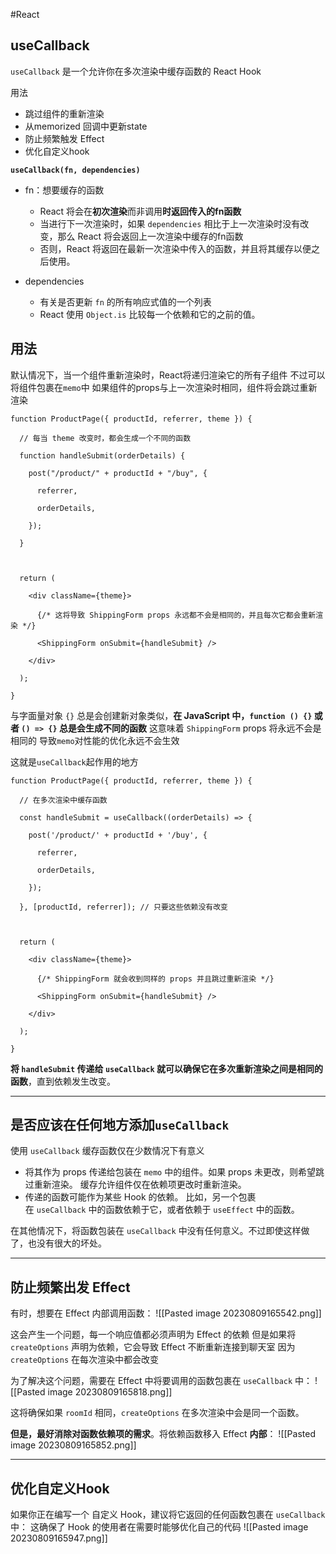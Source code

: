#React 


## useCallback
`useCallback` 是一个允许你在多次渲染中缓存函数的 React Hook

用法
- 跳过组件的重新渲染
- 从memorized 回调中更新state
- 防止频繁触发 Effect
- 优化自定义hook


 **`useCallback(fn, dependencies)`**
 - fn：想要缓存的函数
	 - React 将会在**初次渲染**而非调用**时返回传入的fn函数**
	 - 当进行下一次渲染时，如果 `dependencies` 相比于上一次渲染时没有改变，那么 React 将会返回上一次渲染中缓存的fn函数
	 - 否则，React 将返回在最新一次渲染中传入的函数，并且将其缓存以便之后使用。

- dependencies
	- 有关是否更新 `fn` 的所有响应式值的一个列表
	- React 使用 `Object.is` 比较每一个依赖和它的之前的值。


## 用法

默认情况下，当一个组件重新渲染时，React将递归渲染它的所有子组件
不过可以将组件包裹在`memo`中
如果组件的props与上一次渲染时相同，组件将会跳过重新渲染


``` tsx
function ProductPage({ productId, referrer, theme }) {

  // 每当 theme 改变时，都会生成一个不同的函数

  function handleSubmit(orderDetails) {

    post("/product/" + productId + "/buy", {

      referrer,

      orderDetails,

    });

  }

  

  return (

    <div className={theme}>

      {/* 这将导致 ShippingForm props 永远都不会是相同的，并且每次它都会重新渲染 */}

      <ShippingForm onSubmit={handleSubmit} />

    </div>

  );

}
```

与字面量对象 `{}` 总是会创建新对象类似，**在 JavaScript 中，`function () {}` 或者 `() => {}` 总是会生成不同的函数**
这意味着 `ShippingForm` props 将永远不会是相同的
导致`memo`对性能的优化永远不会生效

这就是`useCallback`起作用的地方
```tsx
function ProductPage({ productId, referrer, theme }) {

  // 在多次渲染中缓存函数

  const handleSubmit = useCallback((orderDetails) => {

    post('/product/' + productId + '/buy', {

      referrer,

      orderDetails,

    });

  }, [productId, referrer]); // 只要这些依赖没有改变

  

  return (

    <div className={theme}>

      {/* ShippingForm 就会收到同样的 props 并且跳过重新渲染 */}

      <ShippingForm onSubmit={handleSubmit} />

    </div>

  );

}
```

**将 `handleSubmit` 传递给 `useCallback` 就可以确保它在多次重新渲染之间是相同的函数**，直到依赖发生改变。



---


## 是否应该在任何地方添加`useCallback`

使用 `useCallback` 缓存函数仅在少数情况下有意义
- 将其作为 props 传递给包装在 `memo` 中的组件。如果 props 未更改，则希望跳过重新渲染。
  缓存允许组件仅在依赖项更改时重新渲染。
- 传递的函数可能作为某些 Hook 的依赖。
  比如，另一个包裹在 `useCallback` 中的函数依赖于它，或者依赖于 `useEffect` 中的函数。

在其他情况下，将函数包装在 `useCallback` 中没有任何意义。不过即使这样做了，也没有很大的坏处。



---

## 防止频繁出发 Effect

有时，想要在 Effect 内部调用函数：
![[Pasted image 20230809165542.png]]

这会产生一个问题，每一个响应值都必须声明为 Effect 的依赖
但是如果将 `createOptions` 声明为依赖，它会导致 Effect 不断重新连接到聊天室
因为  `createOptions` 在每次渲染中都会改变

为了解决这个问题，需要在 Effect 中将要调用的函数包裹在 `useCallback` 中：
![[Pasted image 20230809165818.png]]

这将确保如果 `roomId` 相同，`createOptions` 在多次渲染中会是同一个函数。

**但是，最好消除对函数依赖项的需求**。将依赖函数移入 Effect **内部**：
![[Pasted image 20230809165852.png]]


---

## 优化自定义Hook

如果你正在编写一个 自定义 Hook，建议将它返回的任何函数包裹在 `useCallback` 中：
这确保了 Hook 的使用者在需要时能够优化自己的代码
![[Pasted image 20230809165947.png]]
